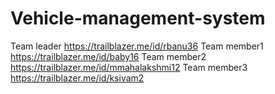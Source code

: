 # Vehicle-management-system

Team leader https://trailblazer.me/id/rbanu36
Team member1 https://trailblazer.me/id/baby16
Team member2 https://trailblazer.me/id/mmahalakshmi12
Team member3 https://trailblazer.me/id/ksivam2

